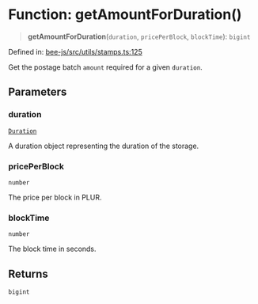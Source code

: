 # Function: getAmountForDuration()

> **getAmountForDuration**(`duration`, `pricePerBlock`, `blockTime`): `bigint`

Defined in: [bee-js/src/utils/stamps.ts:125](https://github.com/ethersphere/bee-js/blob/3abbe2b1b264d6b586511a56e93badb2236bd09d/src/utils/stamps.ts#L125)

Get the postage batch `amount` required for a given `duration`.

## Parameters

### duration

[`Duration`](../../classes/Duration.md)

A duration object representing the duration of the storage.

### pricePerBlock

`number`

The price per block in PLUR.

### blockTime

`number`

The block time in seconds.

## Returns

`bigint`
